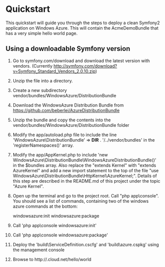 # Quickstart

This quickstart will guide you through the steps to deploy a clean Symfony2 application on Windows Azure. This will contain the AcmeDemoBundle that has a very simple hello world page.

## Using a downloadable Symfony version

1. Go to symfony.com/download and download the latest version with vendors. (Currently http://symfony.com/download?v=Symfony_Standard_Vendors_2.0.10.zip)

2. Unzip the file into a directory.

3. Create a new subdirectory vendor/bundles/WindowsAzure/DistributionBundle

4. Download the WindowsAzure Distribution Bundle from https://github.com/beberlei/AzureDistributionBundle

5. Unzip the bundle and copy the contents into the vendor/bundles/WindowsAzure/DistributionBundle folder

6. Modify the app/autoload.php file to include the line 'WindowsAzure\\DistributionBundle' => __DIR__ . '/../vendor/bundles' in the 'registerNamespaces()' array.

7. Modify the app/AppKernel.php to include 'new WindowsAzure\DistributionBundle\WindowsAzureDistributionBundle()' in the $bundles array. Also replace the "extends Kernel" with "extends AzureKernel" and add a new import statement to the top of the file "use WindowsAzure\DistributionBundle\HttpKernel\AzureKernel;". Details of this step are described in the README.md of this project under the topic "Azure Kernel".

8. Open up the terminal and go to the project root. Call "php app\console". You should see a list of commands, containing two of the windows azure commands at the bottom:

    windowsazure:init
    windowsazure:package

9. Call 'php app\console windowsazure:init'

10. Call 'php app\console windowsazure:package'

11. Deploy the 'build\ServiceDefinition.cscfg' and 'build\azure.cspkg' using the management console

12. Browse to http://<myapp>.cloud.net/hello/world

